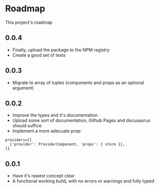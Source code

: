 # Roadmap

This project's roadmap

## 0.0.4

- Finally, upload the package to the NPM registry
- Create a good set of tests

## 0.0.3

- Migrate to array of tuples (components and props as an optional argument)

## 0.0.2

- Improve the types and it's documentation
- Upload some sort of documentation, Github Pages and docusaurus should suffice
- Implement a more adecuate prop:

```tsx
providers={[
  {'provider': ProviderComponent, 'props': { store }},
]}
```

## 0.0.1

- Have it's rawest concept clear
- A functional working build, with no errors or warnings and fully typed
